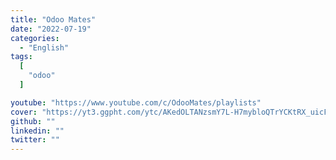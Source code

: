 ```yaml
---
title: "Odoo Mates"
date: "2022-07-19"
categories:
  - "English"
tags:
  [
    "odoo"
  ]

youtube: "https://www.youtube.com/c/OdooMates/playlists"
cover: "https://yt3.ggpht.com/ytc/AKedOLTANzsmY7L-H7mybloQTrYCKtRX_uicF0peGEUb=s88-c-k-c0x00ffffff-no-rj"
github: ""
linkedin: ""
twitter: ""
---
```




